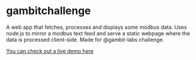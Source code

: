 # gambitchallenge
A web app that fetches, processes and displays some modbus data. Uses node.js to mirror a modbus text feed and serve a static webpage where the data is processed client-side. Made for @gambit-labs challenge.

[You can check out a live demo here](https://laurikarjalainen.com/gambitchallengedemo)

